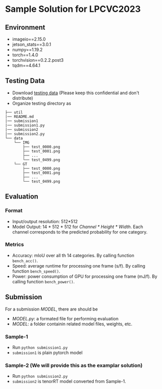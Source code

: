 # Sample Solution for LPCVC2023

## Environment
- imageio==2.15.0
- jetson_stats==3.0.1
- numpy==1.19.2
- torch==1.4.0
- torchvision==0.2.2.post3
- tqdm==4.64.1

## Testing Data 
- Download [testing data](https://drive.google.com/file/d/1bBwwA_SQ4vT7p5dBuZwo3rMipI6fx7SC/view?usp=share_link) (Please keep this confidential and don't distribute)
- Organize testing directory as
```
├── util
|── README.md
|── submission1
|── submission1.py
|── submission2
|── submission2.py
└── data
    └── IMG
        ├── test_0000.png
        ├── test_0001.png
        ├── ...
        └── test_0499.png
    └── GT
        ├── test_0000.png
        ├── test_0001.png
        ├── ...
        └── test_0499.png
```  

## Evaluation
### Format
- Input/output resolution: 512*512
- Model Output: 14 \* 512 \* 512 for *Channel \* Height \* Width*. Each channel corresponds to the predicted probability for one category.
### Metrics
- Accuracy: mIoU over all th 14 categories. By calling function `bench_acc()`.
- Speed: average runtime for processing one frame (s/f). By calling function `bench_speed()`.
- Power: power consumption of GPU for processing one frame (mJ/f). By calling function `bench_power()`.

## Submission
For a submission *MODEL*, there are should be
- *MODEL.py*: a formated file for performing evaluation 
- *MODEL*: a folder containin related model files, weights, etc.

### Sample-1
- Run `python submission1.py` 
- `submission1` is plain pytorch model

### Sample-2 (We will provide this as the examplar solution)
- Run `python submission2.py` 
- `submission2` is tenorRT model converted from Sample-1.

